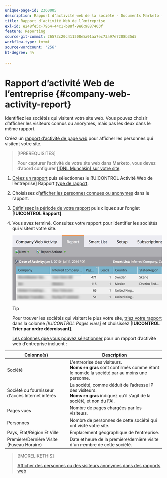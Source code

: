 ```yaml
---
unique-page-id: 2360005
description: Rapport d’activité web de la société - Documents Marketo - Documentation du produit
title: Rapport d’activité Web de l’entreprise
exl-id: e248fe5c-7964-44c1-b88f-9e6c9887403f
feature: Reporting
source-git-commit: 26573c20c411208e5a01aa7ec73a97e7208b35d5
workflow-type: tm+mt
source-wordcount: '256'
ht-degree: 4%

---
```


# Rapport d’activité Web de l’entreprise {#company-web-activity-report}

Identifiez les sociétés qui visitent votre site web. Vous pouvez choisir d’afficher les visiteurs connus ou anonymes, mais pas les deux dans le même rapport.

Créez un [rapport d’activité de page web](/help/marketo/product-docs/reporting/basic-reporting/report-types/web-page-activity-report.md) pour afficher les personnes qui visitent votre site.

>[!PREREQUISITES]
>
>Pour capturer l’activité de votre site web dans Marketo, vous devez d’abord configurer [ [!DNL Munchkin] sur votre site](/help/marketo/product-docs/administration/additional-integrations/add-munchkin-tracking-code-to-your-website.md).

1. [Créez un rapport](/help/marketo/product-docs/reporting/basic-reporting/creating-reports/create-a-report-in-a-program.md) puis sélectionnez le [!UICONTROL Activité Web de l’entreprise] Rapport [type de rapport](report-type-overview.md).

1. Choisissez d’[afficher les personnes connues ou anonymes](/help/marketo/product-docs/reporting/basic-reporting/report-activity/display-people-or-anonymous-visitors-in-web-reports.md) dans le rapport.

1. [Définissez la période de votre rapport](/help/marketo/product-docs/reporting/basic-reporting/editing-reports/change-a-report-time-frame.md) puis cliquez sur l’onglet **[!UICONTROL Rapport]**.

1. Vous avez terminé. Consultez votre rapport pour identifier les sociétés qui visitent votre site.

   ![](assets/image2014-9-16-11-3a0-3a24.png)

   >[!TIP]
   >
   >Pour trouver les sociétés qui visitent le plus votre site, [triez votre rapport](/help/marketo/product-docs/reporting/basic-reporting/editing-reports/sort-report-on-columns.md) dans la colonne _[!UICONTROL Pages vues]_ et choisissez **[!UICONTROL Trier par ordre décroissant]**.

   [Les colonnes que vous pouvez sélectionner](/help/marketo/product-docs/reporting/basic-reporting/editing-reports/select-report-columns.md) pour un rapport d’activité web d’entreprise incluent :

<table>
 <thead>
  <tr>
   <th>Colonne(s)</th>
   <th>Description</th>
  </tr>
 </thead>
 <tbody>
  <tr>
   <td>Société</td>
   <td>L'entreprise des visiteurs.<br> <strong>Noms en gras</strong> sont confirmés comme étant le nom de la société par au moins une personne.</td>
  </tr>
  <tr>
   <td>Société ou fournisseur d'accès Internet inférés</td>
   <td>La société, comme déduit de l’adresse IP des visiteurs. <br> <strong>Noms en gras</strong> indiquez qu’il s’agit de la société, et non du FAI. </td>
  </tr>
  <tr>
   <td>Pages vues</td>
   <td>Nombre de pages chargées par les visiteurs.</td>
  </tr>
  <tr>
   <td>Personnes</td>
   <td>Nombre de personnes de cette société qui ont visité votre site.</td>
  </tr>
  <tr>
   <td>Pays, État/Région Et Ville</td>
   <td>Emplacement géographique de l’entreprise.</td>
  </tr>
  <tr>
   <td>Première/Dernière Visite (Fuseau Horaire)</td>
   <td>Date et heure de la première/dernière visite d'un membre de cette société.</td>
  </tr>
 </tbody>
</table>

>[!MORELIKETHIS]
>
>[Afficher des personnes ou des visiteurs anonymes dans des rapports web](/help/marketo/product-docs/reporting/basic-reporting/report-activity/display-people-or-anonymous-visitors-in-web-reports.md)
